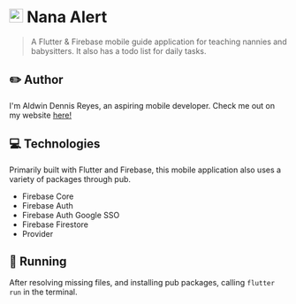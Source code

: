 # <img src="https://drive.google.com/uc?id=1HioQItuqx9IEasGNdwUvbAKpHDskZ7yp" height="25" /> Nana Alert

> A Flutter & Firebase mobile guide application for teaching nannies and babysitters. It also has a todo list for daily tasks.

## ✏️ Author

I'm Aldwin Dennis Reyes, an aspiring mobile developer. Check me out on my website [here!](https://aldwinny.github.io)

## 💻 Technologies

Primarily built with Flutter and Firebase, this mobile application also uses a variety of packages through pub.

- Firebase Core
- Firebase Auth
- Firebase Auth Google SSO
- Firebase Firestore
- Provider

## 🔨 Running

After resolving missing files, and installing pub packages, calling <code>flutter run</code> in the terminal.
